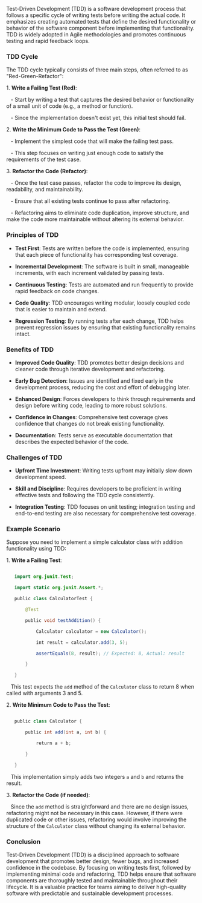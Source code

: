 Test-Driven Development (TDD) is a software development process that follows a specific cycle of writing tests before writing the actual code. It emphasizes creating automated tests that define the desired functionality or behavior of the software component before implementing that functionality. TDD is widely adopted in Agile methodologies and promotes continuous testing and rapid feedback loops.

### TDD Cycle

The TDD cycle typically consists of three main steps, often referred to as "Red-Green-Refactor":

1\. **Write a Failing Test (Red)**:

   - Start by writing a test that captures the desired behavior or functionality of a small unit of code (e.g., a method or function).

   - Since the implementation doesn't exist yet, this initial test should fail.

2\. **Write the Minimum Code to Pass the Test (Green)**:

   - Implement the simplest code that will make the failing test pass.

   - This step focuses on writing just enough code to satisfy the requirements of the test case.

3\. **Refactor the Code (Refactor)**:

   - Once the test case passes, refactor the code to improve its design, readability, and maintainability.

   - Ensure that all existing tests continue to pass after refactoring.

   - Refactoring aims to eliminate code duplication, improve structure, and make the code more maintainable without altering its external behavior.

### Principles of TDD

- **Test First**: Tests are written before the code is implemented, ensuring that each piece of functionality has corresponding test coverage.

- **Incremental Development**: The software is built in small, manageable increments, with each increment validated by passing tests.

- **Continuous Testing**: Tests are automated and run frequently to provide rapid feedback on code changes.

- **Code Quality**: TDD encourages writing modular, loosely coupled code that is easier to maintain and extend.

- **Regression Testing**: By running tests after each change, TDD helps prevent regression issues by ensuring that existing functionality remains intact.

### Benefits of TDD

- **Improved Code Quality**: TDD promotes better design decisions and cleaner code through iterative development and refactoring.

- **Early Bug Detection**: Issues are identified and fixed early in the development process, reducing the cost and effort of debugging later.

- **Enhanced Design**: Forces developers to think through requirements and design before writing code, leading to more robust solutions.

- **Confidence in Changes**: Comprehensive test coverage gives confidence that changes do not break existing functionality.

- **Documentation**: Tests serve as executable documentation that describes the expected behavior of the code.

### Challenges of TDD

- **Upfront Time Investment**: Writing tests upfront may initially slow down development speed.

- **Skill and Discipline**: Requires developers to be proficient in writing effective tests and following the TDD cycle consistently.

- **Integration Testing**: TDD focuses on unit testing; integration testing and end-to-end testing are also necessary for comprehensive test coverage.

### Example Scenario

Suppose you need to implement a simple calculator class with addition functionality using TDD:

1\. **Write a Failing Test**:

```java

   import org.junit.Test;

   import static org.junit.Assert.*;

   public class CalculatorTest {

       @Test

       public void testAddition() {

           Calculator calculator = new Calculator();

           int result = calculator.add(3, 5);

           assertEquals(8, result); // Expected: 8, Actual: result

       }

   }

```

   This test expects the `add` method of the `Calculator` class to return 8 when called with arguments 3 and 5.

2\. **Write Minimum Code to Pass the Test**:

```java

   public class Calculator {

       public int add(int a, int b) {

           return a + b;

       }

   }

```

   This implementation simply adds two integers `a` and `b` and returns the result.

3\. **Refactor the Code (if needed)**:

   Since the `add` method is straightforward and there are no design issues, refactoring might not be necessary in this case. However, if there were duplicated code or other issues, refactoring would involve improving the structure of the `Calculator` class without changing its external behavior.

### Conclusion

Test-Driven Development (TDD) is a disciplined approach to software development that promotes better design, fewer bugs, and increased confidence in the codebase. By focusing on writing tests first, followed by implementing minimal code and refactoring, TDD helps ensure that software components are thoroughly tested and maintainable throughout their lifecycle. It is a valuable practice for teams aiming to deliver high-quality software with predictable and sustainable development processes.